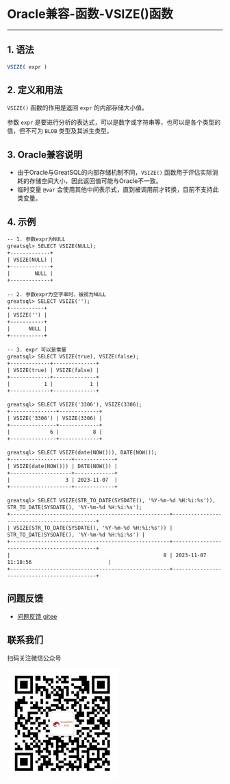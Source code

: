 # Oracle兼容-函数-VSIZE()函数
---


## 1. 语法

```sql
VSIZE( expr )
```

## 2. 定义和用法

`VSIZE()` 函数的作用是返回 `expr` 的内部存储大小值。

参数 `expr` 是要进行分析的表达式，可以是数字或字符串等，也可以是各个类型的值，但不可为 `BLOB` 类型及其派生类型。

## 3. Oracle兼容说明

- 由于Oracle与GreatSQL的内部存储机制不同，`VSIZE()` 函数用于评估实际消耗的存储空间大小，因此返回值可能与Oracle不一致。
- 临时变量 `@var` 会使用其他中间表示式，直到被调用前才转换，目前不支持此类变量。


## 4. 示例


```
-- 1. 参数expr为NULL
greatsql> SELECT VSIZE(NULL);
+-------------+
| VSIZE(NULL) |
+-------------+
|        NULL |
+-------------+

-- 2. 参数expr为空字串时，被视为NULL
greatsql> SELECT VSIZE('');
+-----------+
| VSIZE('') |
+-----------+
|      NULL |
+-----------+

-- 3. expr 可以是常量
greatsql> SELECT VSIZE(true), VSIZE(false);
+-------------+--------------+
| VSIZE(true) | VSIZE(false) |
+-------------+--------------+
|           1 |            1 |
+-------------+--------------+

greatsql> SELECT VSIZE('3306'), VSIZE(3306);
+---------------+-------------+
| VSIZE('3306') | VSIZE(3306) |
+---------------+-------------+
|             6 |           8 |
+---------------+-------------+

greatsql> SELECT VSIZE(date(NOW())), DATE(NOW());
+--------------------+-------------+
| VSIZE(date(NOW())) | DATE(NOW()) |
+--------------------+-------------+
|                  3 | 2023-11-07  |
+--------------------+-------------+

greatsql> SELECT VSIZE(STR_TO_DATE(SYSDATE(), '%Y-%m-%d %H:%i:%s')), STR_TO_DATE(SYSDATE(), '%Y-%m-%d %H:%i:%s');
+----------------------------------------------------+---------------------------------------------+
| VSIZE(STR_TO_DATE(SYSDATE(), '%Y-%m-%d %H:%i:%s')) | STR_TO_DATE(SYSDATE(), '%Y-%m-%d %H:%i:%s') |
+----------------------------------------------------+---------------------------------------------+
|                                                  8 | 2023-11-07 11:18:56                         |
+----------------------------------------------------+---------------------------------------------+
```



**问题反馈**
---
- [问题反馈 gitee](https://gitee.com/GreatSQL/GreatSQL-Manual/issues)


**联系我们**
---

扫码关注微信公众号

![greatsql-wx](../../greatsql-wx.jpg)
